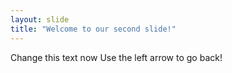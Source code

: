 ```yaml
---
layout: slide
title: "Welcome to our second slide!"
---
```

Change this text now
Use the left arrow to go back!
